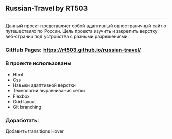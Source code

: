 ## Russian-Travel by RT503
---
Данный проект представляет собой адаптивный одностраничный сайт o путешествиях по России. 
Цель проекта изучить и закрепить верстку веб-страниц под устройства с разными разрешениями.

### GitHub Pages: https://rt503.github.io/russian-travel/

### В проекте использованы

* Html
* Css
* Навыки адаптивной верстки
* Технологии выравнивания сетки
* Flexbox
* Grid layout
* Git branching

### Доработать:
Добавить transitions Hover
